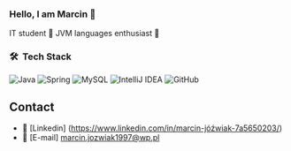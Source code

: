 ### Hello, I am Marcin 👋

<!--
**10marianosikJoz/10marianosikJoz** is a ✨ _special_ ✨ repository because its `README.md` (this file) appears on your GitHub profile.
- :small_blue_diamond:
Here are some ideas to get you started:


- 🔭 I’m currently working on ...
- 🌱 I’m currently learning ...
- 👯 I’m looking to collaborate on ...
- 🤔 I’m looking for help with ...
- 💬 Ask me about ...
- 📫 How to reach me: ...
- 😄 Pronouns: ...
- ⚡ Fun fact: ...
-->
IT student 🔹 JVM languages enthusiast 🔹
### 🛠 &nbsp;Tech Stack
 ![Java](https://img.shields.io/badge/java-%23ED8B00.svg?style=for-the-badge&logo=java&logoColor=white) ![Spring](https://img.shields.io/badge/spring-%236DB33F.svg?style=for-the-badge&logo=spring&logoColor=white)  ![MySQL](https://img.shields.io/badge/mysql-%2300f.svg?style=for-the-badge&logo=mysql&logoColor=white) ![IntelliJ IDEA](https://img.shields.io/badge/IntelliJIDEA-000000.svg?style=for-the-badge&logo=intellij-idea&logoColor=white)  ![GitHub](https://img.shields.io/badge/github-%23121011.svg?style=for-the-badge&logo=github&logoColor=white)
 
 ## Contact 
 - :email: [Linkedin] (https://www.linkedin.com/in/marcin-jóźwiak-7a5650203/)
 - :email: [E-mail] marcin.jozwiak1997@wp.pl
